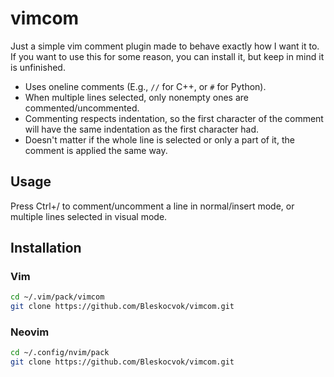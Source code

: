 # vimcom

Just a simple vim comment plugin made to behave exactly how I want it to. If you want to use this for some reason, you can install it, but keep in mind it is unfinished.

- Uses oneline comments (E.g., `//` for C++, or `#` for Python).
- When multiple lines selected, only nonempty ones are commented/uncommented.
- Commenting respects indentation, so the first character of the comment will have the same indentation as the first character had.
- Doesn't matter if the whole line is selected or only a part of it, the comment is applied the same way.

## Usage

Press Ctrl+/ to comment/uncomment a line in normal/insert mode, or multiple lines selected in visual mode.

## Installation

### Vim

```sh
cd ~/.vim/pack/vimcom
git clone https://github.com/Bleskocvok/vimcom.git
```

### Neovim

```sh
cd ~/.config/nvim/pack
git clone https://github.com/Bleskocvok/vimcom.git
```

